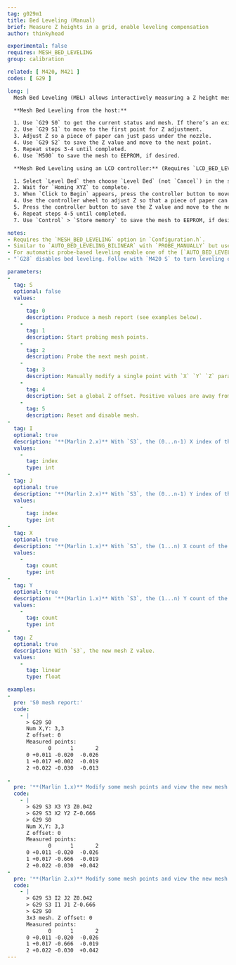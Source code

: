 ```yaml
---
tag: g029m1
title: Bed Leveling (Manual)
brief: Measure Z heights in a grid, enable leveling compensation
author: thinkyhead

experimental: false
requires: MESH_BED_LEVELING
group: calibration

related: [ M420, M421 ]
codes: [ G29 ]

long: |
  Mesh Bed Leveling (MBL) allows interactively measuring a Z height mesh without a bed probe. The only tool required is a piece of paper or a feeler gauge. MBL uses the mesh to compensate for variations in height across the bed.

  **Mesh Bed Leveling from the host:**

  1. Use `G29 S0` to get the current status and mesh. If there’s an existing mesh, you can send M420 S1 to use it.
  2. Use `G29 S1` to move to the first point for Z adjustment.
  3. Adjust Z so a piece of paper can just pass under the nozzle.
  4. Use `G29 S2` to save the Z value and move to the next point.
  5. Repeat steps 3-4 until completed.
  6. Use `M500` to save the mesh to EEPROM, if desired.

  **Mesh Bed Leveling using an LCD controller:** (Requires `LCD_BED_LEVELING`)

  1. Select `Level Bed` then choose `Level Bed` (not `Cancel`) in the sub-menu.
  2. Wait for `Homing XYZ` to complete.
  3. When `Click to Begin` appears, press the controller button to move to the first point.
  4. Use the controller wheel to adjust Z so that a piece of paper can just pass under the nozzle.
  5. Press the controller button to save the Z value and move to the next point.
  6. Repeat steps 4-5 until completed.
  7. Use `Control` > `Store memory` to save the mesh to EEPROM, if desired.

notes:
- Requires the `MESH_BED_LEVELING` option in `Configuration.h`.
- Similar to `AUTO_BED_LEVELING_BILINEAR` with `PROBE_MANUALLY` but uses less SRAM.
- For automatic probe-based leveling enable one of the [`AUTO_BED_LEVELING_*`](/docs/gcode/G029-abl.html) options instead.
- "`G28` disables bed leveling. Follow with `M420 S` to turn leveling on, or use `RESTORE_LEVELING_AFTER_G28` to automatically keep leveling on after `G28`."

parameters:
-
  tag: S
  optional: false
  values:
    -
      tag: 0
      description: Produce a mesh report (see examples below).
    -
      tag: 1
      description: Start probing mesh points.
    -
      tag: 2
      description: Probe the next mesh point.
    -
      tag: 3
      description: Manually modify a single point with `X` `Y` `Z` parameters. (See also [`M421`](/docs/gcode/M421.html).)
    -
      tag: 4
      description: Set a global Z offset. Positive values are away from the bed; negative values are closer.
    -
      tag: 5
      description: Reset and disable mesh.
-
  tag: I
  optional: true
  description: '**(Marlin 2.x)** With `S3`, the (0...n-1) X index of the mesh value to modify.'
  values:
    -
      tag: index
      type: int
-
  tag: J
  optional: true
  description: '**(Marlin 2.x)** With `S3`, the (0...n-1) Y index of the mesh value to modify.'
  values:
    -
      tag: index
      type: int
-
  tag: X
  optional: true
  description: '**(Marlin 1.x)** With `S3`, the (1...n) X count of the mesh value to modify.'
  values:
    -
      tag: count
      type: int
-
  tag: Y
  optional: true
  description: '**(Marlin 1.x)** With `S3`, the (1...n) Y count of the mesh value to modify.'
  values:
    -
      tag: count
      type: int
-
  tag: Z
  optional: true
  description: With `S3`, the new mesh Z value.
  values:
    -
      tag: linear
      type: float

examples:
-
  pre: 'S0 mesh report:'
  code:
    - |
      > G29 S0
      Num X,Y: 3,3
      Z offset: 0
      Measured points:
             0      1       2
      0 +0.011 -0.020  -0.026
      1 +0.017 +0.002  -0.019
      2 +0.022 -0.030  -0.013

-
  pre: '**(Marlin 1.x)** Modify some mesh points and view the new mesh:'
  code:
    - |
      > G29 S3 X3 Y3 Z0.042
      > G29 S3 X2 Y2 Z-0.666
      > G29 S0
      Num X,Y: 3,3
      Z offset: 0
      Measured points:
             0      1       2
      0 +0.011 -0.020  -0.026
      1 +0.017 -0.666  -0.019
      2 +0.022 -0.030  +0.042
-
  pre: '**(Marlin 2.x)** Modify some mesh points and view the new mesh:'
  code:
    - |
      > G29 S3 I2 J2 Z0.042
      > G29 S3 I1 J1 Z-0.666
      > G29 S0
      3x3 mesh. Z offset: 0
      Measured points:
             0      1       2
      0 +0.011 -0.020  -0.026
      1 +0.017 -0.666  -0.019
      2 +0.022 -0.030  +0.042
---
```

